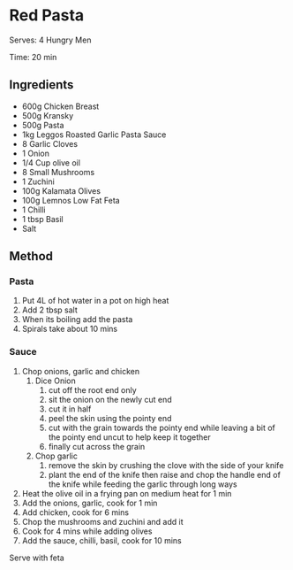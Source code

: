 # Red Pasta

Serves: 4 Hungry Men

Time: 20 min

## Ingredients
* 600g Chicken Breast
* 500g Kransky
* 500g Pasta
* 1kg Leggos Roasted Garlic Pasta Sauce
* 8 Garlic Cloves
* 1 Onion
* 1/4 Cup olive oil
* 8 Small Mushrooms
* 1 Zuchini
* 100g Kalamata Olives
* 100g Lemnos Low Fat Feta
* 1 Chilli
* 1 tbsp Basil
* Salt

## Method
### Pasta
1. Put 4L of hot water in a pot on high heat
1. Add 2 tbsp salt
1. When its boiling add the pasta
1. Spirals take about 10 mins

### Sauce
1. Chop onions, garlic and chicken
    1. Dice Onion 
        1. cut off the root end only
        1. sit the onion on the newly cut end
        1. cut it in half
        1. peel the skin using the pointy end
        1. cut with the grain towards the pointy end while leaving a bit of the pointy end uncut to help keep it together
        1. finally cut across the grain
    1. Chop garlic
        1. remove the skin by crushing the clove with the side of your knife
        1. plant the end of the knife then raise and chop the handle end of the knife while feeding the garlic through long ways
1. Heat the olive oil in a frying pan on medium heat for 1 min
1. Add the onions, garlic, cook for 1 min
1. Add chicken, cook for 6 mins
1. Chop the mushrooms and zuchini and add it
1. Cook for 4 mins while adding olives
1. Add the sauce, chilli, basil, cook for 10 mins

Serve with feta



